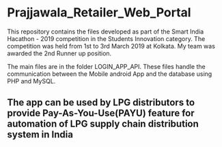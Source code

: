 # Prajjawala_Retailer_Web_Portal
This repository contains the files developed as part of the Smart India Hacathon - 2019 competition in the Students Innovation category. 
The competition was held from 1st to 3rd March 2019 at Kolkata. My team was awarded the 2nd Runner up position.

The main files are in the folder LOGIN_APP_API. 
These files handle the communication between the Mobile android App and the database using PHP and MySQL.

## The app can be used by LPG distributors to provide Pay-As-You-Use(PAYU) feature for automation of LPG supply chain distribution system in India ##
